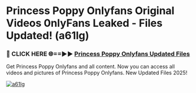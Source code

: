 # Princess Poppy Onlyfans Original Videos 0nlyFans Leaked - Files Updated! (a61lg)

<h3>🔴 CLICK HERE 🌐==►► <a href="https://tinyurl.com/x26r9saj" rel="nofollow">Princess Poppy Onlyfans Updated Files</a></h3>

Get Princess Poppy Onlyfans and all content. Now you can access all videos and pictures of Princess Poppy Onlyfans. New Updated Files 2025!

[![a61lg](https://i.imgur.com/LkgZPqh.gif)](https://tinyurl.com/x26r9saj)
